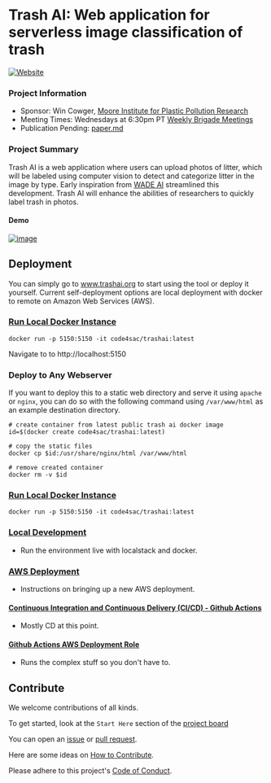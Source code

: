 # Trash AI: Web application for serverless image classification of trash

[![Website](https://img.shields.io/badge/Web-TrashAI.org-blue)](https://www.trashai.org)

### Project Information

-   Sponsor: Win Cowger, [Moore Institute for Plastic Pollution Research](https://mooreplasticresearch.org/)
-   Meeting Times: Wednesdays at 6:30pm PT [Weekly Brigade Meetings](https://www.meetup.com/code4sac/)
-   Publication Pending: [paper.md](paper.md)

### Project Summary

Trash AI is a web application where users can upload photos of litter, which will be labeled using computer vision to detect and categorize litter in the image by type. Early inspiration from [WADE AI](https://github.com/letsdoitworld/wade-ai) streamlined this development. Trash AI will enhance the abilities of researchers to quickly label trash in photos.

#### Demo

[![image](https://user-images.githubusercontent.com/26821843/188515526-33e1196b-6830-4187-8fe4-e68b2bd4019e.png)](https://youtu.be/HHrjUpQynUM)

## Deployment

You can simply go to www.trashai.org to start using the tool or deploy it yourself. Current self-deployment options are local deployment with docker to remote on Amazon Web Services (AWS).

### [Run Local Docker Instance](https://hub.docker.com/r/code4sac/trashai)

```
docker run -p 5150:5150 -it code4sac/trashai:latest
```

Navigate to to http://localhost:5150

### Deploy to Any Webserver

If you want to deploy this to a static web directory and serve it using
`apache` or `nginx`, you can do so with the following command using `/var/www/html`
as an example destination directory.

```
# create container from latest public trash ai docker image
id=$(docker create code4sac/trashai:latest)

# copy the static files
docker cp $id:/usr/share/nginx/html /var/www/html

# remove created container
docker rm -v $id
```

### [Run Local Docker Instance](https://hub.docker.com/r/code4sac/trashai)
```
docker run -p 5150:5150 -it code4sac/trashai:latest
```

### [Local Development](./docs/localdev.md)

-   Run the environment live with localstack and docker.

### [AWS Deployment](./docs/git-aws-account-setup.md)

-   Instructions on bringing up a new AWS deployment.

#### [Continuous Integration and Continuous Delivery (CI/CD) - Github Actions](./docs/github-actions.md)

-   Mostly CD at this point.

#### [Github Actions AWS Deployment Role](./docs/github-actions-deployment-role.md)

-   Runs the complex stuff so you don't have to.

## Contribute

We welcome contributions of all kinds.

To get started, look at the `Start Here` section of the [project board](https://github.com/orgs/code4sac/projects/13)

You can open an [issue](https://github.com/code4sac/trash-ai/issues) or [pull request](https://github.com/code4sac/trash-ai/pulls).

Here are some ideas on [How to Contribute](https://opensource.guide/how-to-contribute/).

Please adhere to this project's [Code of Conduct](https://www.contributor-covenant.org/version/2/1/code_of_conduct/).
